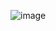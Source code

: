 ![image](https://user-images.githubusercontent.com/100980745/234001770-c8cddb34-ccb1-484e-8f65-07899ed720f1.png)
